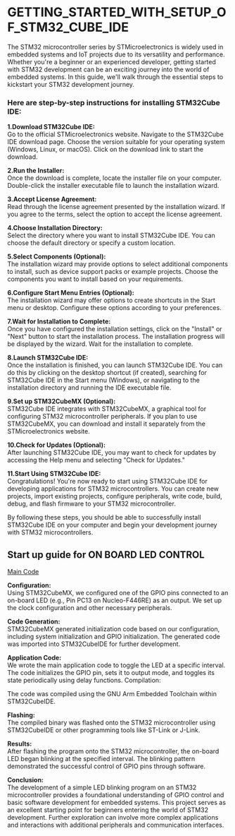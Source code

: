 # **GETTING_STARTED_WITH_SETUP_OF_STM32_CUBE_IDE**
The STM32 microcontroller series by STMicroelectronics is widely used in embedded systems and IoT projects due to its versatility and performance.
Whether you're a beginner or an experienced developer, getting started with STM32 development can be an exciting journey into the world of embedded systems.
In this guide, we'll walk through the essential steps to kickstart your STM32 development journey.


### **Here are step-by-step instructions for installing STM32Cube IDE:**

**1.Download STM32Cube IDE:**  
Go to the official STMicroelectronics website.
Navigate to the STM32Cube IDE download page.
Choose the version suitable for your operating system (Windows, Linux, or macOS).
Click on the download link to start the download.

**2.Run the Installer:**  
Once the download is complete, locate the installer file on your computer.
Double-click the installer executable file to launch the installation wizard.


**3.Accept License Agreement:**  
Read through the license agreement presented by the installation wizard.
If you agree to the terms, select the option to accept the license agreement.

**4.Choose Installation Directory:**  
Select the directory where you want to install STM32Cube IDE.
You can choose the default directory or specify a custom location.

**5.Select Components (Optional):**  
The installation wizard may provide options to select additional components to install, such as device support packs or example projects.
Choose the components you want to install based on your requirements.

**6.Configure Start Menu Entries (Optional):**  
The installation wizard may offer options to create shortcuts in the Start menu or desktop.
Configure these options according to your preferences.

**7.Wait for Installation to Complete:**  
Once you have configured the installation settings, click on the "Install" or "Next" button to start the installation process.
The installation progress will be displayed by the wizard. Wait for the installation to complete.

**8.Launch STM32Cube IDE:**  
Once the installation is finished, you can launch STM32Cube IDE.
You can do this by clicking on the desktop shortcut (if created), searching for STM32Cube IDE in the Start menu (Windows), or navigating to the installation directory and running the IDE executable file.

**9.Set up STM32CubeMX (Optional):**  
STM32Cube IDE integrates with STM32CubeMX, a graphical tool for configuring STM32 microcontroller peripherals.
If you plan to use STM32CubeMX, you can download and install it separately from the STMicroelectronics website.

**10.Check for Updates (Optional):**  
After launching STM32Cube IDE, you may want to check for updates by accessing the Help menu and selecting "Check for Updates."

**11.Start Using STM32Cube IDE:**  
Congratulations! You're now ready to start using STM32Cube IDE for developing applications for STM32 microcontrollers.
You can create new projects, import existing projects, configure peripherals, write code, build, debug, and flash firmware to your STM32 microcontroller.

By following these steps, you should be able to successfully install STM32Cube IDE on your computer and begin your development journey with STM32 microcontrollers.


## **Start up guide for ON BOARD LED CONTROL**  
[Main Code](https://github.com/kartik2340/STM_32/blob/main/main.c)

**Configuration:**  
Using STM32CubeMX, we configured one of the GPIO pins connected to an on-board LED (e.g., Pin PC13 on Nucleo-F446RE) as an output.
We set up the clock configuration and other necessary peripherals.

**Code Generation:**  
STM32CubeMX generated initialization code based on our configuration, including system initialization and GPIO initialization.
The generated code was imported into STM32CubeIDE for further development.

**Application Code:**  
We wrote the main application code to toggle the LED at a specific interval.
The code initializes the GPIO pin, sets it to output mode, and toggles its state periodically using delay functions.
Compilation:

The code was compiled using the GNU Arm Embedded Toolchain within STM32CubeIDE.

**Flashing:**  
The compiled binary was flashed onto the STM32 microcontroller using STM32CubeIDE or other programming tools like ST-Link or J-Link.

**Results:**  
After flashing the program onto the STM32 microcontroller, the on-board LED began blinking at the specified interval. The blinking pattern demonstrated the successful control of GPIO pins through software.

**Conclusion:**  
The development of a simple LED blinking program on an STM32 microcontroller provides a foundational understanding of GPIO control and basic software development for embedded systems. This project serves as an excellent starting point for beginners entering the world of STM32 development. Further exploration can involve more complex applications and interactions with additional peripherals and communication interfaces.
